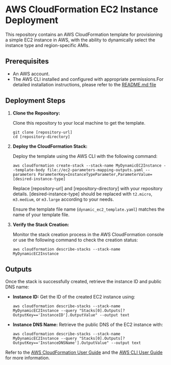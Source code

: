 # AWS CloudFormation EC2 Instance Deployment

This repository contains an AWS CloudFormation template for provisioning a simple EC2 instance in AWS, with the ability to dynamically select the instance type and region-specific AMIs.

## Prerequisites

- An AWS account.
- The AWS CLI installed and configured with appropriate permissions.For detailed installation instructions, please refer to the [README.md file](../../Prerequesites/AWSCLI-Installation/README.md)

## Deployment Steps

1. **Clone the Repository:**

   Clone this repository to your local machine to get the template.

   ```
   git clone [repository-url]
   cd [repository-directory]
   ```

2. **Deploy the CloudFormation Stack:**

   Deploy the template using the AWS CLI with the following command:

   ```
   aws cloudformation create-stack --stack-name MyDynamicEC2Instance --template-body file://ec2-parameters-mapping-outputs.yaml --parameters ParameterKey=InstanceTypeParameter,ParameterValue=[desired-instance-type]
   ```

   Replace [repository-url] and [repository-directory] with your repository details. [desired-instance-type] should be replaced with `t2.micro`, `m3.medium`, or `m3.large` according to your needs.

   Ensure the template file name (`dynamic_ec2_template.yaml`) matches the name of your template file.

3. **Verify the Stack Creation:**

   Monitor the stack creation process in the AWS CloudFormation console or use the following command to check the creation status:

   ```
   aws cloudformation describe-stacks --stack-name MyDynamicEC2Instance
   ```

## Outputs

Once the stack is successfully created, retrieve the instance ID and public DNS name:

- **Instance ID:** Get the ID of the created EC2 instance using:

  ```
  aws cloudformation describe-stacks --stack-name MyDynamicEC2Instance --query "Stacks[0].Outputs[?OutputKey=='InstanceID'].OutputValue" --output text
  ```

- **Instance DNS Name:** Retrieve the public DNS of the EC2 instance with:

  ```
  aws cloudformation describe-stacks --stack-name MyDynamicEC2Instance --query "Stacks[0].Outputs[?OutputKey=='InstanceDNSName'].OutputValue" --output text
  ```

Refer to the [AWS CloudFormation User Guide](https://docs.aws.amazon.com/cloudformation/index.html) and the [AWS CLI User Guide](https://docs.aws.amazon.com/cli/latest/userguide/cli-chap-welcome.html) for more information.
